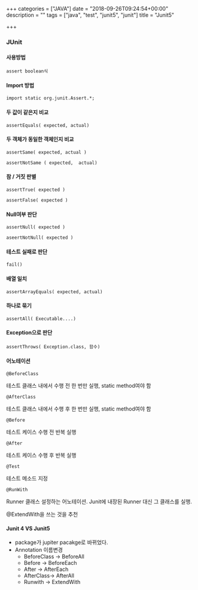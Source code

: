 +++
categories = ["JAVA"]
date = "2018-09-26T09:24:54+00:00"
description = ""
tags = ["java", "test", "junit5", "junit"]
title = "Junit5"

+++
### JUnit

#### 사용방법

`assert boolean식`

#### Import 방법

`import static org.junit.Assert.*;`

####  두 값이 같은지 비교

`assertEquals( expected, actual)`

####  두 객체가 동일한 객체인지 비교

`assertSame( expected, actual )`

`assertNotSame ( expected,  actual)`

####  참 / 거짓 판별

`assertTrue( expected )`

`assertFalse( expected )`

####  Null여부 판단

`assertNull( expected )`

`aseertNotNull( expected )`

#### 테스트 실패로 판단

`fail()`

#### 배열 일치

`assertArrayEquals( expected, actual)`

#### 하나로 묶기

`assertAll( Executable....)`

#### Exception으로 판단

`assertThrows( Exception.class, 함수)`

#### 어노테이션

`@BeforeClass`

테스트 클래스 내에서 수행 전 한 번만 실행, static method여야 함

`@AfterClass`

테스트 클래스 내에서 수행 후 한 번만 실행, static method여야 함 

`@Before`

테스트 케이스 수행 전 반복 실행

`@After`

테스트 케이스 수행 후 반복 실행

`@Test`

테스트 메소드 지정

`@RunWith`

Runner 클래스 설정하는 어노테이션. Junit에 내장된 Runner 대신 그 클래스를 실행.

@ExtendWith을 쓰는 것을 추천

####  Junit 4 VS Junit5

* package가 jupiter pacakge로 바뀌었다.
* Annotation 이름변경
  * BeforeClass -> BeforeAll
  * Before -> BeforeEach
  * After -> AfterEach
  * AfterClass-> AfterAll
  * Runwith -> ExtendWith